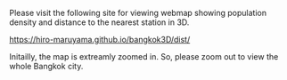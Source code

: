 Please visit the following site for viewing webmap showing 
population density and distance to the nearest station in 3D.

https://hiro-maruyama.github.io/bangkok3D/dist/

Initailly, the map is extreamly zoomed in. 
So, please zoom out to view the whole Bangkok city.  
